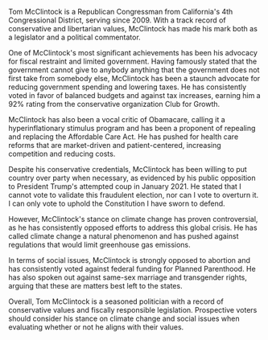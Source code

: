 Tom McClintock is a Republican Congressman from California's 4th Congressional District, serving since 2009. With a track record of conservative and libertarian values, McClintock has made his mark both as a legislator and a political commentator.

One of McClintock's most significant achievements has been his advocacy for fiscal restraint and limited government. Having famously stated that the government cannot give to anybody anything that the government does not first take from somebody else, McClintock has been a staunch advocate for reducing government spending and lowering taxes. He has consistently voted in favor of balanced budgets and against tax increases, earning him a 92% rating from the conservative organization Club for Growth.

McClintock has also been a vocal critic of Obamacare, calling it a hyperinflationary stimulus program and has been a proponent of repealing and replacing the Affordable Care Act. He has pushed for health care reforms that are market-driven and patient-centered, increasing competition and reducing costs.

Despite his conservative credentials, McClintock has been willing to put country over party when necessary, as evidenced by his public opposition to President Trump's attempted coup in January 2021. He stated that I cannot vote to validate this fraudulent election, nor can I vote to overturn it. I can only vote to uphold the Constitution I have sworn to defend.

However, McClintock's stance on climate change has proven controversial, as he has consistently opposed efforts to address this global crisis. He has called climate change a natural phenomenon and has pushed against regulations that would limit greenhouse gas emissions.

In terms of social issues, McClintock is strongly opposed to abortion and has consistently voted against federal funding for Planned Parenthood. He has also spoken out against same-sex marriage and transgender rights, arguing that these are matters best left to the states.

Overall, Tom McClintock is a seasoned politician with a record of conservative values and fiscally responsible legislation. Prospective voters should consider his stance on climate change and social issues when evaluating whether or not he aligns with their values.
